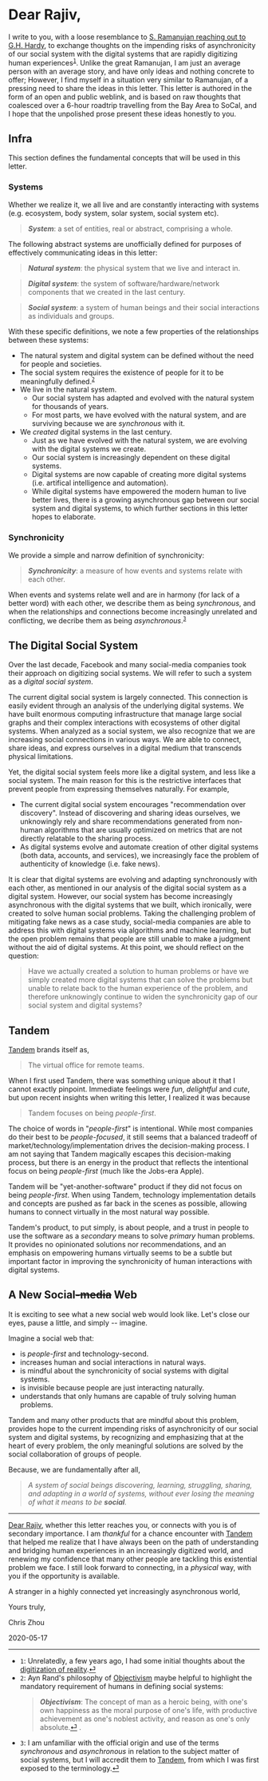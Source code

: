 # Dear Rajiv,

I write to you, with a loose resemblance to [S. Ramanujan reaching out to G.H. Hardy][ramanujan], to exchange thoughts on the impending risks of asynchronicity of our social system with the digital systems that are rapidly digitizing human experiences<sup id="f1">[`1`](#1)</sup>.  Unlike the great Ramanujan, I am just an average person with an average story, and have only ideas and nothing concrete to offer; However, I find myself in a situation very similar to Ramanujan, of a pressing need to share the ideas in this letter.  This letter is authored in the form of an open and public weblink, and is based on raw thoughts that coalesced over a 6-hour roadtrip travelling from the Bay Area to SoCal, and I hope that the unpolished prose present these ideas honestly to you.

## Infra

This section defines the fundamental concepts that will be used in this letter.

### Systems

Whether we realize it, we all live and are constantly interacting with systems (e.g. ecosystem, body system, solar system, social system etc).

> ***System***: a set of entities, real or abstract, comprising a whole.

The following abstract systems are unofficially defined for purposes of effectively communicating ideas in this letter:

> ***Natural system***: the physical system that we live and interact in.

> ***Digital system***: the system of software/hardware/network components that we created in the last century.

> ***Social system***: a system of human beings and their social interactions as individuals and groups.

With these specific definitions, we note a few properties of the relationships between these systems:
- The natural system and digital system can be defined without the need for people and societies.
- The social system requires the existence of people for it to be meaningfully defined.<sup id="f2">[`2`](#2)</sup>
- We live in the natural system.
  - Our social system has adapted and evolved with the natural system for thousands of years.
  - For most parts, we have evolved with the natural system, and are surviving because we are *synchronous* with it.
- We *created* digital systems in the last century.
  - Just as we have evolved with the natural system, we are evolving with the digital systems we create.
  - Our social system is increasingly dependent on these digital systems.
  - Digital systems are now capable of creating more digital systems (i.e. artifical intelligence and automation).
  - While digital systems have empowered the modern human to live better lives, there is a growing asynchronous gap between our social system and digital systems, to which further sections in this letter hopes to elaborate.

### Synchronicity

We provide a simple and narrow definition of synchronicity:

> ***Synchronicity***: a measure of how events and systems relate with each other.

When events and systems relate well and are in harmony (for lack of a better word) with each other, we describe them as being *synchronous*, and when the relationships and connections become increasingly unrelated and conflicting, we decribe them as being *asynchronous*.<sup id="f3">[`3`](#3)</sup>

## The Digital Social System

Over the last decade, Facebook and many social-media companies took their approach on digitizing social systems.  We will refer to such a system as a *digital social system*.

The current digital social system is largely connected.  This connection is easily evident through an analysis of the underlying digital systems.  We have built enormous computing infrastructure that manage large social graphs and their complex interactions with ecosystems of other digital systems.  When analyzed as a social system, we also recognize that we are increasing social connections in various ways.  We are able to connect, share ideas, and express ourselves in a digital medium that transcends physical limitations.

Yet, the digital social system feels more like a digital system, and less like a social system.  The main reason for this is the restrictive interfaces that prevent people from expressing themselves naturally.  For example,
- The current digital social system encourages "recommendation over discovery".  Instead of discovering and sharing ideas ourselves, we unknowingly rely and share recommendations generated from non-human algorithms that are usually optimized on metrics that are not directly relatable to the sharing process.
- As digital systems evolve and automate creation of other digital systems (both data, accounts, and services), we increasingly face the problem of authenticity of knowledge (i.e. fake news).

It is clear that digital systems are evolving and adapting synchronously with each other, as mentioned in our analysis of the digital social system as a digital system.  However, our social system has become increasingly asynchronous with the digital systems that we built, which ironically, were created to solve human social problems.  Taking the challenging problem of mitigating fake news as a case study, social-media companies are able to address this with digital systems via algorithms and machine learning, but the open problem remains that people are still unable to make a judgment without the aid of digital systems.  At this point, we should reflect on the question:

> Have we actually created a solution to human problems or have we simply created more digital systems that can solve the problems but unable to relate back to the human experience of the problem, and therefore unknowingly continue to widen the synchronicity gap of our social system and digital systems?


## Tandem

[Tandem] brands itself as,

> The virtual office for remote teams.

When I first used Tandem, there was something unique about it that I cannot exactly pinpoint.  Immediate feelings were *fun*, *delightful* and *cute*, but upon recent insights when writing this letter, I realized it was because

> Tandem focuses on being *people-first*.

The choice of words in "*people-first*" is intentional.  While most companies do their best to be *people-focused*, it still seems that a balanced tradeoff of market/technology/implementation drives the decision-making process.  I am not saying that Tandem magically escapes this decision-making process, but there is an energy in the product that reflects the intentional focus on being *people-first* (much like the Jobs-era Apple).

Tandem will be "yet-another-software" product if they did not focus on being *people-first*.  When using Tandem, technology implementation details and concepts are pushed as far back in the scenes as possible, allowing humans to connect virtually in the most natural way possible.

Tandem's product, to put simply, is about people, and a trust in people to use the software as a *secondary* means to solve *primary* human problems.  It provides no opinionated solutions nor recommendations, and an emphasis on empowering humans virtually seems to be a subtle but important factor in improving the synchronicity of human interactions with digital systems.

## A New Social~~-media~~ Web

It is exciting to see what a new social web would look like.  Let's close our eyes, pause a little, and simply -- imagine.

Imagine a social web that:
- is *people-first* and technology-second.
- increases human and social interactions in natural ways.
- is mindful about the synchronicity of social systems with digital systems.
- is invisible because people are just interacting naturally.
- understands that only humans are capable of truly solving human problems.

Tandem and many other products that are mindful about this problem, provides hope to the current impending risks of asynchronicity of our social system and digital systems, by recognizing and emphasizing that at the heart of every problem, the only meaningful solutions are solved by the social collaboration of groups of people.

Because, we are fundamentally after all,

> *A system of social beings discovering, learning, struggling, sharing, and adapting in a world of systems, without ever losing the meaning of what it means to be **social**.*

---

[Dear Rajiv](#dear-rajiv), whether this letter reaches you, or connects with you is of secondary importance.  I am *thankful* for a chance encounter with [Tandem] that helped me realize that I have always been on the path of understanding and bridging human experiences in an increasingly digitized world, and renewing my confidence that many other people are tackling this existential problem we face.  I still look forward to connecting, in a *physical* way, with you if the opportunity is available.

A stranger in a highly connected yet increasingly asynchronous world,

Yours truly,

Chris Zhou

2020-05-17

---
- <span id="1">`1`</span>: Unrelatedly, a few years ago, I had some initial thoughts about the [digitization of reality].[⏎](#f1)
- <span id="2">`2`</span>: Ayn Rand's philosophy of [Objectivism] maybe helpful to highlight the mandatory requirement of humans in defining social systems:
  > ***Objectivism***: The concept of man as a heroic being, with one's own happiness as the moral purpose of one's life, with productive achievement as one's noblest activity, and reason as one's only absolute.[⏎](#f2)
.
- <span id="3">`3`</span>: I am unfamiliar with the official origin and use of the terms *synchronous* and *asynchronous* in relation to the subject matter of social systems, but I will accredit them to [Tandem], from which I was first exposed to the terminology.[⏎](#f3)


<!-- defs -->
[digitization of reality]: https://chrisrzhou.io/posts/digitization-of-reality
[objectivism]: https://en.wikipedia.org/wiki/Objectivism
[ramanujan]: https://i.redd.it/pnkjpvgebgk51.jpg
[tandem]: https://tandem.chat/